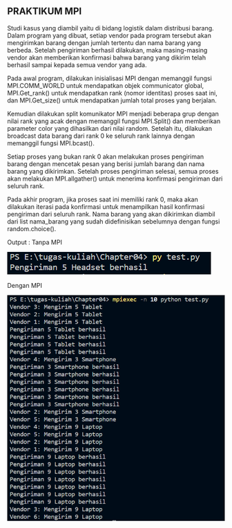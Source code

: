 ## PRAKTIKUM MPI

Studi kasus yang diambil yaitu di bidang logistik dalam distribusi barang. Dalam program yang dibuat, setiap vendor pada program tersebut akan mengirimkan barang dengan jumlah tertentu dan nama barang yang berbeda. Setelah pengiriman berhasil dilakukan, maka masing-masing vendor akan memberikan konfirmasi bahwa barang yang dikirim telah berhasil sampai kepada semua vendor yang ada.

Pada awal program, dilakukan inisialisasi MPI dengan memanggil fungsi MPI.COMM_WORLD untuk mendapatkan objek communicator global, MPI.Get_rank() untuk mendapatkan rank (nomor identitas) proses saat ini, dan MPI.Get_size() untuk mendapatkan jumlah total proses yang berjalan.

Kemudian dilakukan split komunikator MPI menjadi beberapa grup dengan nilai rank yang acak dengan memanggil fungsi MPI.Split() dan memberikan parameter color yang dihasilkan dari nilai random. Setelah itu, dilakukan broadcast data barang dari rank 0 ke seluruh rank lainnya dengan memanggil fungsi MPI.bcast().

Setiap proses yang bukan rank 0 akan melakukan proses pengiriman barang dengan mencetak pesan yang berisi jumlah barang dan nama barang yang dikirimkan. Setelah proses pengiriman selesai, semua proses akan melakukan MPI.allgather() untuk menerima konfirmasi pengiriman dari seluruh rank.

Pada akhir program, jika proses saat ini memiliki rank 0, maka akan dilakukan iterasi pada konfirmasi untuk menampilkan hasil konfirmasi pengiriman dari seluruh rank. Nama barang yang akan dikirimkan diambil dari list nama_barang yang sudah didefinisikan sebelumnya dengan fungsi random.choice().

Output :
Tanpa MPI


![](Py.png)




Dengan MPI


![](MPI.png)
